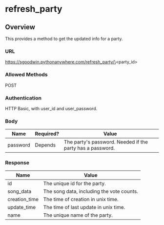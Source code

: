 refresh_party
=====================

Overview
---------------------
This provides a method to get the updated info for a party.

### URL
https://sgoodwin.pythonanywhere.com/refresh_party/\<party\_id\>

### Allowed Methods
POST

### Authentication
HTTP Basic, with user_id and user_password.

### Body 
Name | Required? | Value
-----|-----------|------
password | Depends | The party's password. Needed if the party has a password. 

### Response
Name | Value
-----|------
id | The unique id for the party.
song_data | The song data, including the vote counts.
creation_time | The time of creation in unix time.
update_time | The time of last update in unix time.
name | The unique name of the party. 

